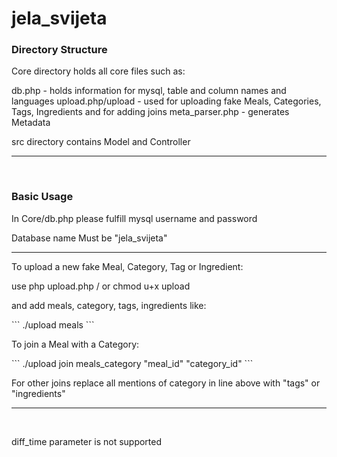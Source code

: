# jela_svijeta



<h3>Directory Structure</h3>

Core directory holds all core files such as:

db.php - holds information for mysql, table and column names and languages
upload.php/upload - used for uploading fake Meals, Categories, Tags, Ingredients and for adding joins
meta_parser.php - generates Metadata


src directory contains Model and Controller

<hr>
<br>

<h3>Basic Usage</h3>

<p>In Core/db.php please fulfill mysql username and password</p>
<p>Database name Must be "jela_svijeta"</p>
<hr>

<p>To upload a new fake Meal, Category, Tag or Ingredient:</p>
<p>use php upload.php / or chmod u+x upload</p>

<p>and add meals, category, tags, ingredients like:</p>
```
        ./upload meals
```    
<p>To join a Meal with a Category:</p>
```
        ./upload join meals_category "meal_id" "category_id"
```
<p>For other joins replace all mentions of category in line above with "tags" or "ingredients"</p>

<hr>
<br>

<p>diff_time parameter is not supported</p>
